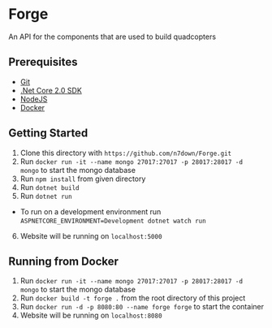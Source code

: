 # Forge
An API for the components that are used to build quadcopters

## Prerequisites
- [Git](https://git-scm.com/)
- [.Net Core 2.0 SDK](https://www.microsoft.com/net/download/core)
- [NodeJS](https://nodejs.org/en/)
- [Docker](https://www.docker.com/)

## Getting Started
1. Clone this directory with `https://github.com/n7down/Forge.git`
2. Run `docker run -it --name mongo 27017:27017 -p 28017:28017 -d mongo` to start the mongo database
3. Run `npm install` from given directory
4. Run `dotnet build`
5. Run `dotnet run` 
- To run on a development environment run `ASPNETCORE_ENVIRONMENT=Development dotnet watch run`
6. Website will be running on `localhost:5000`

## Running from Docker
1. Run `docker run -it --name mongo 27017:27017 -p 28017:28017 -d mongo` to start the mongo database
2. Run `docker build -t forge .` from the root directory of this project
3. Run `docker run -d -p 8080:80 --name forge forge` to start the container
4. Website will be running on `localhost:8080`
